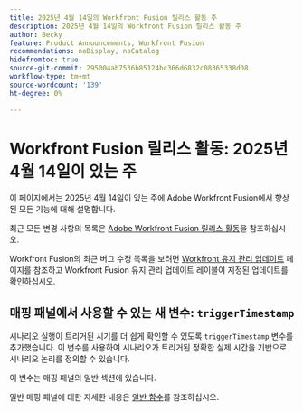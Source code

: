 ```yaml
---
title: 2025년 4월 14일의 Workfront Fusion 릴리스 활동 주
description: 2025년 4월 14일의 Workfront Fusion 릴리스 활동 주
author: Becky
feature: Product Announcements, Workfront Fusion
recommendations: noDisplay, noCatalog
hidefromtoc: true
source-git-commit: 295004ab7536b85124bc366d6832c08365338d08
workflow-type: tm+mt
source-wordcount: '139'
ht-degree: 0%

---
```


# Workfront Fusion 릴리스 활동: 2025년 4월 14일이 있는 주

이 페이지에서는 2025년 4월 14일이 있는 주에 Adobe Workfront Fusion에서 향상된 모든 기능에 대해 설명합니다.

최근 모든 변경 사항의 목록은 [Adobe Workfront Fusion 릴리스 활동](/help/workfront-fusion/fusion-product-releases/fusion-release-activity.md)을 참조하십시오.

Workfront Fusion의 최근 버그 수정 목록을 보려면 [Workfront 유지 관리 업데이트](https://experienceleague.adobe.com/en/docs/workfront-known-issues/releases/current-updates) 페이지를 참조하고 Workfront Fusion 유지 관리 업데이트 레이블이 지정된 업데이트를 확인하십시오.

## 매핑 패널에서 사용할 수 있는 새 변수: `triggerTimestamp`

시나리오 실행이 트리거된 시기를 더 쉽게 확인할 수 있도록 `triggerTimestamp` 변수를 추가했습니다. 이 변수를 사용하여 시나리오가 트리거된 정확한 실제 시간을 기반으로 시나리오 논리를 정의할 수 있습니다.

이 변수는 매핑 패널의 일반 섹션에 있습니다.

일반 매핑 패널에 대한 자세한 내용은 [일반 함수](/help/workfront-fusion/references/mapping-panel/functions/general-functions.md)를 참조하십시오.

